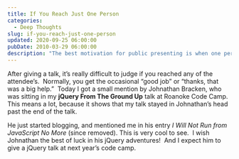 ```yaml
---
title: If You Reach Just One Person
categories:
  - Deep Thoughts
slug: if-you-reach-just-one-person
updated: 2020-09-25 06:00:00
pubDate: 2010-03-29 06:00:00
description: "The best motivation for public presenting is when one person comes up to you and says that your presentation was the one that pushed them forward."
---
```


<p>After giving a talk, it’s really difficult to judge if you reached any of the attendee’s.&#160; Normally, you get the occasional “good job” or “thanks, that was a big help.”&#160; Today I got a small mention by Johnathan Bracken, who was sitting in my <strong>jQuery From The Ground Up</strong> talk at Roanoke Code Camp.&#160; This means a lot, because it shows that my talk stayed in Johnathan’s head past the end of the talk.&#160; </p>  <p>He just started blogging, and mentioned me in his entry <em>I Will Not Run from JavaScript No More</em> (since removed). </em>This is very cool to see.&#160; I wish Johnathan the best of luck in his jQuery adventures!&#160; And I expect him to give a jQuery talk at next year’s code camp.</p>
